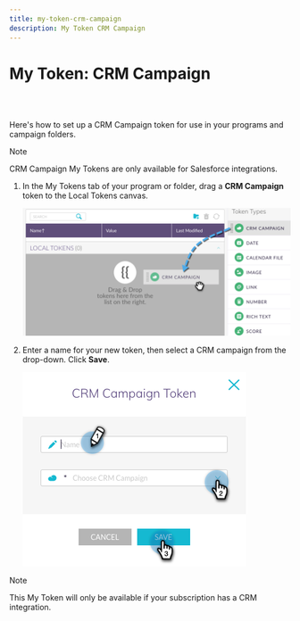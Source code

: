 ```yaml
---
title: my-token-crm-campaign
description: My Token CRM Campaign
---
```


# My Token: CRM Campaign

<br>&nbsp;

Here's how to set up a CRM Campaign token for use in your programs and campaign folders.

>[!NOTE]
>
>CRM Campaign My Tokens are only available for Salesforce integrations.

1. In the My Tokens tab of your program or folder, drag a **CRM Campaign** token to the Local Tokens canvas.

   ![Image One](/help/sky/assets/my-tokens/my-token-crm-campaign/my-token-crm-campaign-1.png)

2. Enter a name for your new token, then select a CRM campaign from the drop-down. Click **Save**.

   ![Image Two](/help/sky/assets/my-tokens/my-token-crm-campaign/my-token-crm-campaign-2.png)

>[!NOTE]
>
>This My Token will only be available if your subscription has a CRM integration.

